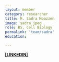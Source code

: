 ```yaml
---
layout: member
category: researcher
title: M. Sadra Moazzen
image: sadra.jpeg
role: BS, Cell Biology
permalink: 'team/sadra'
education:

---
```


**[[LINKEDIN]](https://linkedin.com/in/sadram)**
